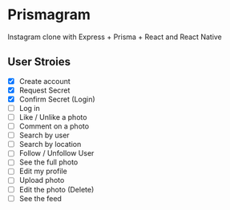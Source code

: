 # Prismagram

Instagram clone with Express + Prisma + React and React Native

## User Stroies

- [x] Create account
- [x] Request Secret
- [x] Confirm Secret (Login)
- [ ] Log in
- [ ] Like / Unlike a photo
- [ ] Comment on a photo
- [ ] Search by user
- [ ] Search by location
- [ ] Follow / Unfollow User
- [ ] See the full photo
- [ ] Edit my profile
- [ ] Upload photo
- [ ] Edit the photo (Delete)
- [ ] See the feed
